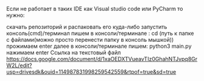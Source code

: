 Если не работает в таких IDE как Visual studio code или PyCharm то нужно:

  скачать репозиторий и распаковать его куда-либо
  запустить консоль(cmd)/терминал
  пишем в консоли/терминале : cd (путь к папке с файлами(можно просто перенести папку в консоль мышкой))
  прожимаем enter
  далее в консоли/терминале пишем: python3 main.py
  нажимаем enter
Ссылка на текстовый файл https://docs.google.com/document/d/1xaOEDXTVueavTIz0GhahNTJvpq8GrW2L/edit?usp=drivesdk&ouid=114987831998259542559&rtpof=true&sd=true
